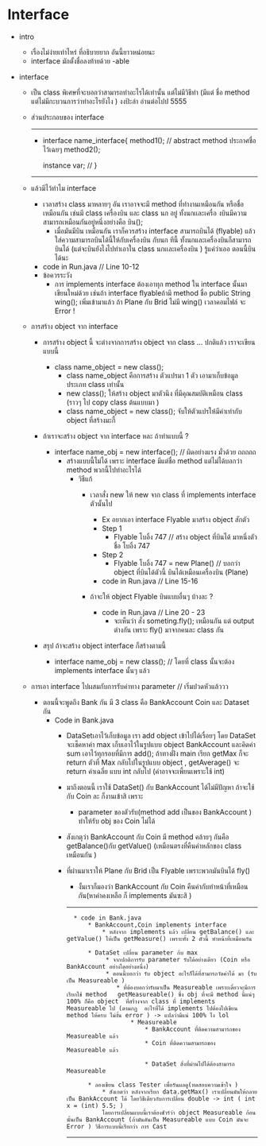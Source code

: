 # Interface 
* intro
    * เรื่องไม่ง่ายเท่าไหร่ ที่อธิบายยาก อันนี้ยาวหน่อยนะ 
    * interface มักตั้งชื่อลงท้ายด้วย -able 


* interface 
    * เป็น class พิเศษที่จะบอกว่าสามารถทำอะไรได้เท่านั้น แต่ไม่มีวิธีทำ (มีแต่ ชื่อ method แต่ไม่มีกะบวนการว่าทำอะไรยังไง ) งงป้ะล่า อ่านต่อไปป 5555 

    * ส่วนประกอบของ interface 

        --------------------------------------
        * interface name_interface{
            method1(); // abstract method ประกาศชื่อไว้เฉยๆ 
            method2();

            instance var; // 
        }
        --------------------------------------
    * แล้วมีไว้ทำไม interface 
        * เวลาสร้าง class มาหลายๆ อัน เราอาจจะมี  method ที่ทำงานเหมือนกัน หรือชื่อเหมือนกัน เช่นมี class เครื่องบิน และ class นก อยู่ ทั้งนกเเละเครื่อ
        งบินมีความสามารถเหมือนกันอยู่หนึ่งอย่างคือ บิน();
            * เมื่อมันมีบิน เหมือนกัน เราก็ควรสร้าง interface สามารถบินได้ (flyable) แล้วใส่ความสามารถบินได้นี้ให้กับเครื่องบิน กับนก  ทีนี้  ทั้งนกและเครื่องบินก็สามารถบินได้ (แต่จะบินยังไงไปทำเอาใน class นกเเละเครื่องบิน ) รู้แค่ว่าเออ ตอนนี้บินได้นะ 
       * code in Run.java //  Line 10-12
       * ข้อควรระวัง
         * การ implements  interface ต้องเอาทุก method ใน interface นั้นมา เขียนใหม่ด้วย เช่นถ้า interface flyableถ้ามี method ชื่อ public String wing(); เพิ่มเข้ามาแล้ว ถ้า Plane กับ Brid ไม่มี wing() เวลาคอมไฟล์ จะ Error ! 
       
    * การสร้าง object จาก interface 
        * การสร้าง object นี้ จะต่างจากการสร้าง object จาก class   ... ปกติแล้ว เราจะเขียนแบบนี้ 
            * class name_object = new class();
                * class name_object คือการสร้าง ตัวแปรมา 1 ตัว เอามาเก็บข้อมูลประเภท class เท่านั้น
                 * new class(); ให้สร้าง object  มาตัวนึง  ที่มีคุณสมบัติเหมือน class (ราวๆ ไป copy class ต้นแบบมา )
                 * class name_object = new class(); จับให้ตัวแปรให้มีค่าเท่ากับ object ที่สร้างมะกี้ 
        * ถ้าเราจะสร้าง object จาก interface หละ ถ้าทำแบบนี้ ?
            * interface name_obj  = new interface();  // ผิดอย่างแรง มั่วด้วย ถถถถถ
                * สร้างแบบนี้ไม่ได้ เพราะ interface มีแต่ชื่อ method แต่ไม่ได้บอกว่า method พวกนี้ไปทำอะไรได้
                    * วิธีแก้ 
                        * เวลาสั่ง new ให้ new จาก class ที่ implements interface ตัวนั้นไป
                            * Ex อยากเอา interface Flyable มาสร้าง object สักตัว 
                            * Step 1 
                                * Flyable โบอิ้ง 747  // สร้าง object ที่บินได้ มาหนึ่งตัว ชื่อ โบอิ้ง 747 
                            * Step 2
                                * Flyable โบอิ้ง 747 = new Plane() // บอกว่า object ที่บินได้ตัวนี้ บินได้เหมือนเครื่องบิน (Plane)
                            * code in Run.java //  Line 15-16

                        * ถ้าจะให้ object Flyable บินแบบอื่นๆ บ้างละ ?
                            * code in Run.java // Line 20 - 23 
                                * จะเห็นว่า สั่ง someting.fly(); เหมือนกัน แต่ output ต่างกัน เพราะ fly() มาจากคนละ class กัน 

        * สรุป ถ้าจะสร้าง object interface ก็สร้างตามนี้ 
            * interface name_obj = new class();  // โดยที่ class นั้นจะต้อง implements interface นั้นๆ แล้ว 



    * การเอา interface ไปผสมกับการรับค่าทาง parameter // เริ่มปวดหัวแล้ววว
        * ตอนนี้จะพูดถึง Bank กัน มี 3 class คือ BankAccount Coin และ Dataset กัน
            * Code in Bank.java 
                * DataSetเอาไว้เก็บข้อมูล เรา add object เข้าไปได้เรื่อยๆ โดย DataSet จะเช็คหาค่า max เก็บเอาไว้ในรูปแบบ object BankAccount และคิดค่า sum เอาไว้ทุกรอบที่มีการ add(); 
                ถ้าทางฝั่ง main เรียก getMax ก็จะ return ตัวที่ Max กลับไปในรูปแบบ object , getAverage() จะ return ค่าเฉลี่ย แบบ int กลับไป (ค่าอาจจะเพี้ยนเพราะใช้ int)
                
                * มาถึงตอนนี้ เราใช้ DataSet() กับ BankAccount ได้ไม่มีปัญหา ถ้าจะใช้กับ Coin ละ ก็งานเข้าสิ เพราะ 
                    * parameter ของตัวรับ(method add เป็นของ BankAccount ) ทำให้รับ obj ของ Coin ไม่ได้

                * สังเกตุว่า BankAccount กับ Coin มี method คล้ายๆ กันคือ getBalance()กับ getValue() (เหมือนตรงที่คืนค่าหลักของ class เหมือนกัน )

                * ที่ผ่านมาเราให้ Plane กับ Brid เป็น Flyable เพราะพวกมันบินได้ fly() 
                    * งั้นเราก็มองว่า BankAccount กับ Coin คืนค่ากับทำหน้าที่เหมือนกัน(หาค่าคงเหลือ ก็ implements มันซะสิ )
                    ------------------------------------------------------------------
                        * code in Bank.java 
                            * BankAccount,Coin implements interface 
                                * หลังจาก implements แล้ว เปลี่ยน getBalance() และ getValue() ให้เป็น getMeasure() เพราะทั้ง 2 ตัวนี้ ทำหน้าที่เหมือนกัน

                            * DataSet เปลี่ยน parameter ก้บ max
                                 * จากปกติการรับ parameter รับได้อย่างเดียว (Coin หรือ BankAccount อย่างไดอย่างหนึ่ง)
                                 * ตอนนี้บอกว่า รับ object อะไรก็ได้ที่สามารถวัดค่าได้ มา (รับเป็น Measureable )
                                    * ที่ต้องบอกว่ารับมาเป็น Measureable เพราะเดี๋ยวจะมีการเรียกใช้ method   getMeasureable() ซึ่ง obj ที่จะมี method นี้แน่ๆ  100% ก็คือ object  ที่สร้างจาก class ที่ implements Measureable ไป (ตามกฏ  อะไรที่ได้ implements ไปต้องไปเขียน method ให้ครบ ไม่งั้น error ) -> แปลว่ามีแน่ 100% ไง lol
                                        * Measureable
                                            * BankAccount ที่ติดความสามารถของ Measureable แล้ว
                                            * Coin ที่ติดความสามารถของ Measureable แล้ว
                                            
                                            * DataSet สิ่งที่ผ่านไปได้ต้องสามารถ Measureable

                            * ลองเขียน class Tester เพื่อรันผลดู(ทดสอบความเข้าใจ )
                                * สังเกตว่า หลังจากเรียก data.getMax() เราเปลี่ยนมันให้กลายเป็น BankAccount ได้ โดยวิธีเดียวกับการเปลี่ยน double -> int ( int x = (int) 5.5; ) 
                                โดยการเปลี่ยนแบบนี้เราต้องชัวร์ว่า object Measureable ก้อนนั้นเป็น BankAccount (ถ้ามันดันเป็น Measureable แบบ Coin มันจะ Error ) วิธีการเเบบนี้เรียกว่า การ Cast 
                    ------------------------------------------------------------------


                            
                            

                 

            

